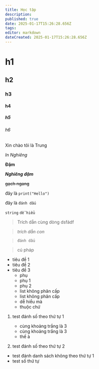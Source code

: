 ```yaml
---
title: Học tập
description: 
published: true
date: 2025-01-17T15:26:28.656Z
tags: 
editor: markdown
dateCreated: 2025-01-17T15:26:28.656Z
---
```


# h1

## h2

### h3

#### h4

##### h5

###### h6

Xin chào
tôi là Trung

*In Nghiêng*

**Đậm**

***Nghiêng đậm***

~~gạch ngang~~

đây là `print("Hello")`

đây là `đánh dấu`

`string`
`dễ hiểu`

> Trích dẫn
cùng dòng
dsfádf

> *trích dẫn con*

> `đánh dấu`

> cú pháp

- tiêu đề 1
- tiêu đề 2
- tiêu đề 3
	- phụ
  - phụ 1
  - phụ 2
  - list không phân cấp
  - list không phân cấp
  - dễ hiểu mà
  - thuộc chứ
  
1. test đánh số theo thứ tự 1
   - cùng khoảng trắng là 3
   - cùng khoảng trắng là 3
   - thế à
   
2. test đánh số theo thứ tự 2
  - test đánh danh sách không theo thứ tự 1
  - test số thứ tự
  
  
  
  
  
  
      
 
 
 
 
 
 
 
 
 
 
 
 
 
 
 
 
 



































